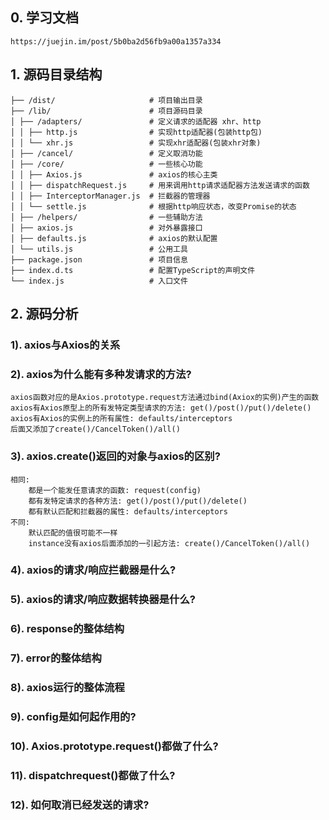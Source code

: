 ## 0. 学习文档
    https://juejin.im/post/5b0ba2d56fb9a00a1357a334

## 1. 源码目录结构
    ├── /dist/                     # 项目输出目录
    ├── /lib/                      # 项目源码目录
    │ ├── /adapters/               # 定义请求的适配器 xhr、http
    │ │ ├── http.js                # 实现http适配器(包装http包)
    │ │ └── xhr.js                 # 实现xhr适配器(包装xhr对象)
    │ ├── /cancel/                 # 定义取消功能
    │ ├── /core/                   # 一些核心功能
    │ │ ├── Axios.js               # axios的核心主类
    │ │ ├── dispatchRequest.js     # 用来调用http请求适配器方法发送请求的函数
    │ │ ├── InterceptorManager.js  # 拦截器的管理器
    │ │ └── settle.js              # 根据http响应状态，改变Promise的状态
    │ ├── /helpers/                # 一些辅助方法
    │ ├── axios.js                 # 对外暴露接口
    │ ├── defaults.js              # axios的默认配置 
    │ └── utils.js                 # 公用工具
    ├── package.json               # 项目信息
    ├── index.d.ts                 # 配置TypeScript的声明文件
    └── index.js                   # 入口文件

## 2. 源码分析
### 1). axios与Axios的关系
### 2). axios为什么能有多种发请求的方法?
    axios函数对应的是Axios.prototype.request方法通过bind(Axiox的实例)产生的函数
    axios有Axios原型上的所有发特定类型请求的方法: get()/post()/put()/delete()
    axios有Axios的实例上的所有属性: defaults/interceptors
    后面又添加了create()/CancelToken()/all()

### 3). axios.create()返回的对象与axios的区别?
    相同: 
        都是一个能发任意请求的函数: request(config)
        都有发特定请求的各种方法: get()/post()/put()/delete()
        都有默认匹配和拦截器的属性: defaults/interceptors
    不同:
        默认匹配的值很可能不一样
        instance没有axios后面添加的一引起方法: create()/CancelToken()/all()

### 4). axios的请求/响应拦截器是什么?

### 5). axios的请求/响应数据转换器是什么?

### 6). response的整体结构

### 7). error的整体结构

### 8). axios运行的整体流程

### 9). config是如何起作用的?

### 10). Axios.prototype.request()都做了什么?

### 11). dispatchrequest()都做了什么?

### 12). 如何取消已经发送的请求?





